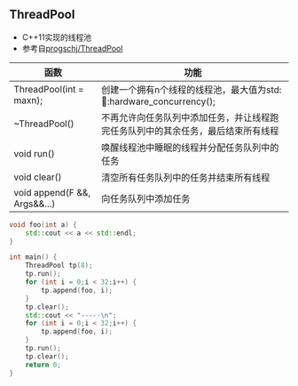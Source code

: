 ## ThreadPool

- C++11实现的线程池
- 参考自[progschj/ThreadPool](https://github.com/progschj/ThreadPool)

| 函数                         | 功能                                                         |
| ---------------------------- | ------------------------------------------------------------ |
| ThreadPool(int = maxn);      | 创建一个拥有n个线程的线程池，最大值为std::thread::hardware_concurrency(); |
| ~ThreadPool()                | 不再允许向任务队列中添加任务，并让线程跑完任务队列中的其余任务，最后结束所有线程 |
| void run()                   | 唤醒线程池中睡眠的线程并分配任务队列中的任务                 |
| void clear()                 | 清空所有任务队列中的任务并结束所有线程                       |
| void append(F &&, Args&&...) | 向任务队列中添加任务                                         |

```cpp
void foo(int a) {
    std::cout << a << std::endl;
}

int main() {
    ThreadPool tp(8);
    tp.run();
    for (int i = 0;i < 32;i++) {
        tp.append(foo, i);
    }
    tp.clear();
    std::cout << "-----\n";
    for (int i = 0;i < 32;i++) {
        tp.append(foo, i);
    }
    tp.run();
    tp.clear();
    return 0;
}
```


